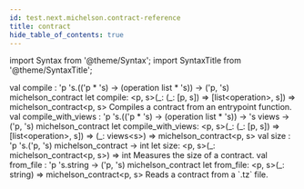 ```yaml
---
id: test.next.michelson.contract-reference
title: contract
hide_table_of_contents: true
---
```

import Syntax from '@theme/Syntax';
import SyntaxTitle from '@theme/SyntaxTitle';



<SyntaxTitle syntax="cameligo">
val compile : &#39;p &#39;s.((&#39;p * &#39;s) -&gt; (operation list * &#39;s)) -&gt; (&#39;p, &#39;s) michelson&#95;contract
</SyntaxTitle>
<SyntaxTitle syntax="jsligo">
let compile: &lt;p, s&gt;(&#95;: (&#95;: [p, s]) =&gt; [list&lt;operation&gt;, s]) =&gt; michelson&#95;contract&lt;p, s&gt;
</SyntaxTitle>
Compiles a contract from an entrypoint function.


<SyntaxTitle syntax="cameligo">
val compile&#95;with&#95;views : &#39;p &#39;s.((&#39;p * &#39;s) -&gt; (operation list * &#39;s)) -&gt; &#39;s views -&gt; (&#39;p, &#39;s) michelson&#95;contract
</SyntaxTitle>
<SyntaxTitle syntax="jsligo">
let compile&#95;with&#95;views: &lt;p, s&gt;(&#95;: (&#95;: [p, s]) =&gt; [list&lt;operation&gt;, s]) =&gt; (&#95;: views&lt;s&gt;) =&gt; michelson&#95;contract&lt;p, s&gt;
</SyntaxTitle>

<SyntaxTitle syntax="cameligo">
val size : &#39;p &#39;s.(&#39;p, &#39;s) michelson&#95;contract -&gt; int
</SyntaxTitle>
<SyntaxTitle syntax="jsligo">
let size: &lt;p, s&gt;(&#95;: michelson&#95;contract&lt;p, s&gt;) =&gt; int
</SyntaxTitle>
Measures the size of a contract.


<SyntaxTitle syntax="cameligo">
val from&#95;file : &#39;p &#39;s.string -&gt; (&#39;p, &#39;s) michelson&#95;contract
</SyntaxTitle>
<SyntaxTitle syntax="jsligo">
let from&#95;file: &lt;p, s&gt;(&#95;: string) =&gt; michelson&#95;contract&lt;p, s&gt;
</SyntaxTitle>
Reads a contract from a `.tz` file.
